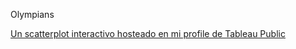 Olympians

[Un scatterplot interactivo hosteado en mi profile de Tableau Public](https://github.com/aaizemberg/2023/blob/main/data/tableau.html)
